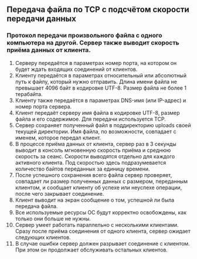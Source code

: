## Передача файла по TCP с подсчётом скорости передачи данных

### Протокол передачи произвольного файла с одного компьютера на другой. Сервер также выводит скорость приёма данных от клиента.

1. Серверу передаётся в параметрах номер порта, на котором он будет ждать входящих соединений от клиентов.
2. Клиенту передаётся в параметрах относительный или абсолютный путь к файлу, который нужно отправить. Длина имени файла не превышает 4096 байт в кодировке UTF-8. Размер файла не более 1 терабайта.
3. Клиенту также передаётся в параметрах DNS-имя (или IP-адрес) и номер порта сервера.
4. Клиент передаёт серверу имя файла в кодировке UTF-8, размер файла и его содержимое. Для передачи используется TCP.
5. Сервер сохраняет полученный файл в поддиректорию uploads своей текущей директории. Имя файла, по возможности, совпадает с именем, которое передал клиент.
6. В процессе приёма данных от клиента, сервер раз в 3 секунды выводит в консоль мгновенную скорость приёма и среднюю скорость за сеанс. Скорости выводятся отдельно для каждого активного клиента. Под скоростью здесь подразумевается количество байтов переданных за единицу времени.
7. После успешного сохранения всего файла сервер проверяет, совпадает ли размер полученных данных с размером, переданным клиентом, и сообщает клиенту об успехе или неуспехе операции, после чего закрывает соединение.
8. Клиент выводит на экран сообщение о том, успешной ли была передача файла.
9. Все используемые ресурсы ОС будут корректно освобождены, как только они больше не нужны.
10. Сервер умеет работать параллельно с несколькими клиентами. Сразу после приёма соединения от одного клиента, сервер ожидает следующих клиентов.
11. В случае ошибки сервер должен разрывает соединение с клиентом. При этом он продолжает обслуживать остальных клиентов.
